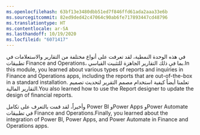 ```yaml
---
ms.openlocfilehash: 63bf13e3480dbb51ed7f846ffd61ada2aaa33e6b
ms.sourcegitcommit: 82ed9ded42c47064c90ab6fe717893447cd48796
ms.translationtype: HT
ms.contentlocale: ar-SA
ms.lasthandoff: 10/19/2020
ms.locfileid: "6071417"
---
```

<span data-ttu-id="29897-101">في هذه الوحدة النمطية، لقد تعرفت على أنواع مختلفة من التقارير والاستعلامات في تطبيقات Finance and Operations، بما في ذلك التقارير الجاهزة للتثبيت القياسي.</span><span class="sxs-lookup"><span data-stu-id="29897-101">In this module, you learned about various types of reports and inquiries in Finance and Operations apps, including the reports that are out-of-the-box in a standard installation.</span></span> <span data-ttu-id="29897-102">تعلمنا أيضاً كيفية استخدام مصمم التقرير لتحديث تصميم التقارير المالية.</span><span class="sxs-lookup"><span data-stu-id="29897-102">You also learned how to use the Report designer to update the design of financial reports.</span></span>

<span data-ttu-id="29897-103">وأخيراً، لقد قمت بالتعرف على تكامل Power BI وPower Apps وPower Automate في تطبيقات Finance and Operations.</span><span class="sxs-lookup"><span data-stu-id="29897-103">Finally, you learned about the integration of Power BI, Power Apps, and Power Automate in Finance and Operations apps.</span></span>

